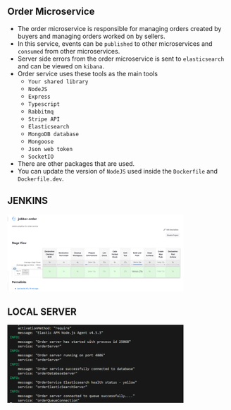 ## Order Microservice

- The order microservice is responsible for managing orders created by buyers and managing orders worked on by sellers.
- In this service, events can be `published` to other microservices and `consumed` from other microservices.
- Server side errors from the order microservice is sent to `elasticsearch` and can be viewed on `kibana`.
- Order service uses these tools as the main tools
  - `Your shared library`
  - `NodeJS`
  - `Express`
  - `Typescript`
  - `Rabbitmq`
  - `Stripe API`
  - `Elasticsearch`
  - `MongoDB database`
  - `Mongoose`
  - `Json web token`
  - `SocketIO`
- There are other packages that are used.
- You can update the version of `NodeJS` used inside the `Dockerfile` and `Dockerfile.dev`.

## JENKINS

<img src = "./jenkins.png" width ="400">

## LOCAL SERVER

<img src = "./local.png" width ="400">
